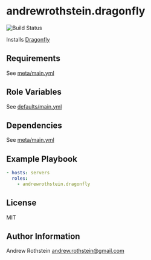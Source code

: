 andrewrothstein.dragonfly
=========
![Build Status](https://github.com/andrewrothstein/ansible-dragonfly/actions/workflows/build.yml/badge.svg)

Installs [Dragonfly](https://d7y.io/)

Requirements
------------

See [meta/main.yml](meta/main.yml)

Role Variables
--------------

See [defaults/main.yml](defaults/main.yml)

Dependencies
------------

See [meta/main.yml](meta/main.yml)

Example Playbook
----------------

```yml
- hosts: servers
  roles:
    - andrewrothstein.dragonfly
```

License
-------

MIT

Author Information
------------------

Andrew Rothstein <andrew.rothstein@gmail.com>
